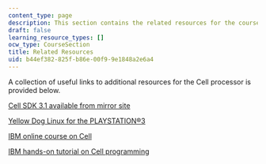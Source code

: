```yaml
---
content_type: page
description: This section contains the related resources for the course.
draft: false
learning_resource_types: []
ocw_type: CourseSection
title: Related Resources
uid: b44ef382-825f-b86e-00f9-9e1848a2e6a4
---
```

A collection of useful links to additional resources for the Cell processor is provided below.

[Cell SDK 3.1 available from mirror site](http://www.ps3devwiki.com/wiki/Cell_Programming_IBM#Cell_SDK_3.1)

[Yellow Dog Linux for the PLAYSTATION®3](http://www.terrasoftsolutions.com/support/downloads/)

[IBM online course on Cell](http://publib.boulder.ibm.com/infocenter/ieduasst/stgv1r0/index.jsp?topic=/com.ibm.iea.cbe/plugin_coverpage.html)

[IBM hands-on tutorial on Cell programming](http://publib.boulder.ibm.com/infocenter/ieduasst/stgv1r0/index.jsp?topic=/com.ibm.iea.cbe/cbe/1.0/Programming.html)